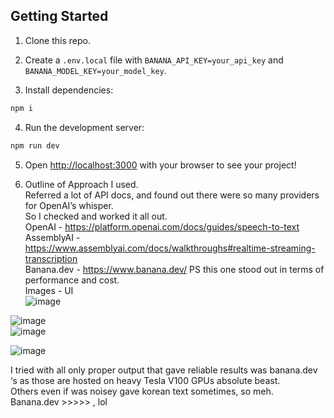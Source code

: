 ## Getting Started

1. Clone this repo.

2. Create a `.env.local` file with `BANANA_API_KEY=your_api_key` and `BANANA_MODEL_KEY=your_model_key`.

3. Install dependencies:

```bash
npm i
```

4. Run the development server:

```bash
npm run dev
```

5. Open [http://localhost:3000](http://localhost:3000) with your browser to see your project!

7. Outline of Approach I used. <br>
Referred a lot of API docs, and found out there were so many providers for OpenAI’s whisper.<br>
So I checked and worked it all out. <br>
OpenAI - https://platform.openai.com/docs/guides/speech-to-text<br>
AssemblyAI - https://www.assemblyai.com/docs/walkthroughs#realtime-streaming-transcription<br>
Banana.dev - https://www.banana.dev/ PS this one stood out in terms of performance and cost.<br>
Images - UI<br>
![image](https://user-images.githubusercontent.com/70385414/224476492-8c8c290a-251e-4de8-b7ee-f48f87b33ff3.png)<br>

![image](https://user-images.githubusercontent.com/70385414/224476518-92f1b543-05ce-4497-9f30-94c4b522861f.png)<br>
![image](https://user-images.githubusercontent.com/70385414/224476526-9b030307-3e34-4d99-b3a4-eac078c3f4d6.png)<br>

![image](https://user-images.githubusercontent.com/70385414/224476540-f55c20fa-3997-400f-927c-3470f2585b4d.png)






I tried with all only proper output that gave reliable results was banana.dev ‘s as those are hosted on heavy Tesla V100 GPUs absolute beast.<br>
Others even if was noisey gave korean text sometimes, so meh.<br>
Banana.dev >>>>> , lol<br>
